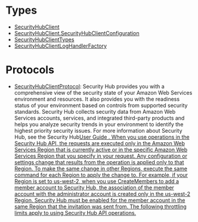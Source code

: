 # Types

  - [SecurityHubClient](/aws-sdk-swift/reference/0.x/AWSSecurityHub/SecurityHubClient)
  - [SecurityHubClient.SecurityHubClientConfiguration](/aws-sdk-swift/reference/0.x/AWSSecurityHub/SecurityHubClient_SecurityHubClientConfiguration)
  - [SecurityHubClientTypes](/aws-sdk-swift/reference/0.x/AWSSecurityHub/SecurityHubClientTypes)
  - [SecurityHubClientLogHandlerFactory](/aws-sdk-swift/reference/0.x/AWSSecurityHub/SecurityHubClientLogHandlerFactory)

# Protocols

  - [SecurityHubClientProtocol](/aws-sdk-swift/reference/0.x/AWSSecurityHub/SecurityHubClientProtocol):
    Security Hub provides you with a comprehensive view of the security state of your Amazon Web Services environment and resources. It also provides you with the readiness status
    of your environment based on controls from supported security standards. Security Hub collects
    security data from Amazon Web Services accounts, services, and integrated third-party products and helps
    you analyze security trends in your environment to identify the highest priority security
    issues. For more information about Security Hub, see the Security Hub<a href="https://docs.aws.amazon.com/securityhub/latest/userguide/what-is-securityhub.html">User
    Guide
    .
    When you use operations in the Security Hub API, the requests are executed only in the Amazon Web Services
    Region that is currently active or in the specific Amazon Web Services Region that you specify in your
    request. Any configuration or settings change that results from the operation is applied
    only to that Region. To make the same change in other Regions, execute the same command for
    each Region to apply the change to.
    For example, if your Region is set to us-west-2, when you use CreateMembers to add a member account to Security Hub, the association of
    the member account with the administrator account is created only in the us-west-2
    Region. Security Hub must be enabled for the member account in the same Region that the invitation
    was sent from.
    The following throttling limits apply to using Security Hub API operations.
